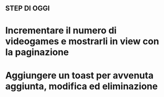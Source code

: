 ## STEP DI OGGI

# Incrementare il numero di videogames e mostrarli in view con la paginazione



# Aggiungere un toast per avvenuta aggiunta, modifica ed eliminazione

